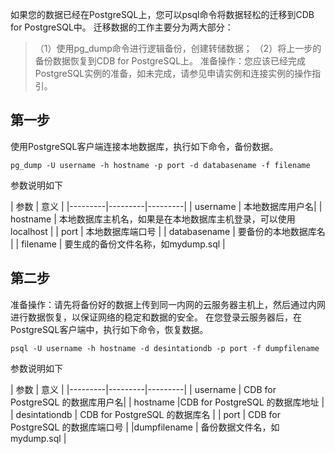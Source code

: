 如果您的数据已经在PostgreSQL上，您可以psql命令将数据轻松的迁移到CDB for PostgreSQL中。
迁移数据的工作主要分为两大部分：
> （1）使用pg_dump命令进行逻辑备份，创建转储数据；
> （2）将上一步的备份数据恢复到CDB for PostgreSQL上。
准备操作：您应该已经完成PostgreSQL实例的准备，如未完成，请参见申请实例和连接实例的操作指引。

## 第一步
使用PostgreSQL客户端连接本地数据库，执行如下命令，备份数据。

```
pg_dump -U username -h hostname -p port -d databasename -f filename
```

参数说明如下


| 参数 | 意义 | 
|---------|---------|---------|
| username | 本地数据库用户名|
| hostname | 本地数据库主机名，如果是在本地数据库主机登录，可以使用 localhost | 
| port | 本地数据库端口号 | 
| databasename | 要备份的本地数据库名 | 
| filename | 要生成的备份文件名称，如mydump.sql | 


## 第二步
准备操作：请先将备份好的数据上传到同一内网的云服务器主机上，然后通过内网进行数据恢复，以保证网络的稳定和数据的安全。
在您登录云服务器后，在PostgreSQL客户端中，执行如下命令，恢复数据。

```
psql -U username -h hostname -d desintationdb -p port -f dumpfilename
```
参数说明如下


| 参数 | 意义 | 
|---------|---------|---------|
| username | CDB for PostgreSQL 的数据库用户名|
| hostname |CDB for PostgreSQL 的数据库地址 | 
| desintationdb | CDB for PostgreSQL 的数据库名 | 
| port | CDB for PostgreSQL 的数据库端口号 | 
|dumpfilename | 备份数据文件名，如mydump.sql | 

